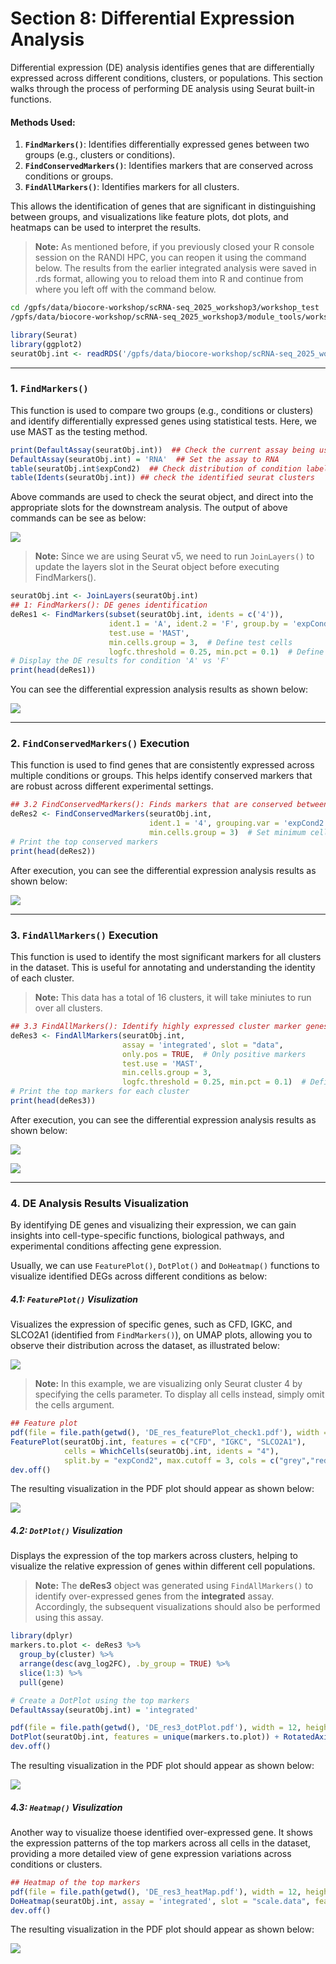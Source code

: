# Section 8: Differential Expression Analysis

Differential expression (DE) analysis identifies genes that are differentially expressed across different conditions, 
clusters, or populations. This section walks through the process of performing DE analysis using Seurat built-in functions.

#### Methods Used:
1. **`FindMarkers()`**: Identifies differentially expressed genes between two groups (e.g., clusters or conditions).
2. **`FindConservedMarkers()`**: Identifies markers that are conserved across conditions or groups.
3. **`FindAllMarkers()`**: Identifies markers for all clusters.

This allows the identification of genes that are significant in distinguishing between groups, 
and visualizations like feature plots, dot plots, and heatmaps can be used to interpret the results.

> **Note:** As mentioned before, if you previously closed your R console session on the RANDI HPC, 
you can reopen it using the command below. 
The results from the earlier integrated analysis were saved in .rds format, allowing you to reload them into R 
and continue from where you left off with the command below.

```bash
cd /gpfs/data/biocore-workshop/scRNA-seq_2025_workshop3/workshop_test
/gpfs/data/biocore-workshop/scRNA-seq_2025_workshop3/module_tools/workshop3_env/bin/R
```

```r
library(Seurat)
library(ggplot2)
seuratObj.int <- readRDS('/gpfs/data/biocore-workshop/scRNA-seq_2025_workshop3/testData/data2_seurat/seurat_obj_int_clustering_res.rds')
```

---

### 1. **`FindMarkers()`** 

This function is used to compare two groups (e.g., conditions or clusters) and 
identify differentially expressed genes using statistical tests. Here, we use MAST as the testing method.

```r
print(DefaultAssay(seuratObj.int))  ## Check the current assay being used
DefaultAssay(seuratObj.int) = 'RNA'  ## Set the assay to RNA
table(seuratObj.int$expCond2)  ## Check distribution of condition labels
table(Idents(seuratObj.int)) ## check the identified seurat clusters
```

Above commands are used to check the seurat object, and direct into the appropriate slots for the downstream analysis. 
The output of above commands can be see as below:

![](./images/de_check1.png)

> **Note:** Since we are using Seurat v5, we need to run `JoinLayers()` to update the layers slot in the Seurat object 
before executing FindMarkers().

```r
seuratObj.int <- JoinLayers(seuratObj.int)
## 1: FindMarkers(): DE genes identification
deRes1 <- FindMarkers(subset(seuratObj.int, idents = c('4')), 
                      ident.1 = 'A', ident.2 = 'F', group.by = 'expCond2', 
                      test.use = 'MAST', 
                      min.cells.group = 3,  # Define test cells
                      logfc.threshold = 0.25, min.pct = 0.1)  # Define test genes
# Display the DE results for condition 'A' vs 'F'
print(head(deRes1))
```

You can see the differential expression analysis results as shown below:

![](./images/de_res_header.png)

---

### 2. **`FindConservedMarkers()`** Execution

This function is used to find genes that are consistently expressed across multiple conditions or groups. 
This helps identify conserved markers that are robust across different experimental settings.

```r
## 3.2 FindConservedMarkers(): Finds markers that are conserved between the groups
deRes2 <- FindConservedMarkers(seuratObj.int, 
                               ident.1 = '4', grouping.var = 'expCond2', 
                               min.cells.group = 3)  # Set minimum cells per group
# Print the top conserved markers
print(head(deRes2))
```

After execution, you can see the differential expression analysis results as shown below:

![](./images/de_res2_header.png)

---

### 3. **`FindAllMarkers()`** Execution

This function is used to identify the most significant markers for all clusters in the dataset. 
This is useful for annotating and understanding the identity of each cluster.

> **Note:** This data has a total of 16 clusters, it will take miniutes to run over all clusters.

```r
## 3.3 FindAllMarkers(): Identify highly expressed cluster marker genes
deRes3 <- FindAllMarkers(seuratObj.int, 
                         assay = 'integrated', slot = "data", 
                         only.pos = TRUE,  # Only positive markers
                         test.use = 'MAST', 
                         min.cells.group = 3, 
                         logfc.threshold = 0.25, min.pct = 0.1)  # Define test genes
# Print the top markers for each cluster
print(head(deRes3))
```

After execution, you can see the differential expression analysis results as shown below:

![](./images/de_res3_header.png)

![](./images/de_res3_header2.png)

---

### 4. DE Analysis Results Visualization
 

By identifying DE genes and visualizing their expression, 
we can gain insights into cell-type-specific functions, biological pathways,
and experimental conditions affecting gene expression.

Usually, we can use `FeaturePlot()`, `DotPlot()` and `DoHeatmap()` functions to visualize identified DEGs across different conditions as below:


##### 4.1: `FeaturePlot()` Visulization

Visualizes the expression of specific genes, such as CFD, IGKC, and SLCO2A1 (identified from `FindMarkers()`), on UMAP plots, 
allowing you to observe their distribution across the dataset, as illustrated below:

![](./images/de_res_headerOnly.png)

> **Note:** In this example, we are visualizing only Seurat cluster 4 by specifying the cells parameter. 
To display all cells instead, simply omit the cells argument.

```r
## Feature plot 
pdf(file = file.path(getwd(), 'DE_res_featurePlot_check1.pdf'), width = 6, height = 9)
FeaturePlot(seuratObj.int, features = c("CFD", "IGKC", "SLCO2A1"), 
            cells = WhichCells(seuratObj.int, idents = "4"),
            split.by = "expCond2", max.cutoff = 3, cols = c("grey","red"), reduction = "umap")
dev.off()
```

The resulting visualization in the PDF plot should appear as shown below:

![](./images/DE_res_featurePlot_check1.png)


##### 4.2: `DotPlot()` Visulization

Displays the expression of the top markers across clusters, 
helping to visualize the relative expression of genes within different cell populations.

> **Note:** The **deRes3** object was generated using `FindAllMarkers()` to identify over-expressed genes from the **integrated** assay. 
Accordingly, the subsequent visualizations should also be performed using this assay.

```r
library(dplyr)
markers.to.plot <- deRes3 %>% 
  group_by(cluster) %>% 
  arrange(desc(avg_log2FC), .by_group = TRUE) %>% 
  slice(1:3) %>% 
  pull(gene)

# Create a DotPlot using the top markers
DefaultAssay(seuratObj.int) = 'integrated'

pdf(file = file.path(getwd(), 'DE_res3_dotPlot.pdf'), width = 12, height = 6)
DotPlot(seuratObj.int, features = unique(markers.to.plot)) + RotatedAxis()
dev.off()
```

The resulting visualization in the PDF plot should appear as shown below:

![](./images/DE_res3_dotPlot.png)

##### 4.3: `Heatmap()` Visulization

Another way to visualize thoese identified over-expressed gene. It shows the expression patterns of the top markers across all cells in the dataset, 
providing a more detailed view of gene expression variations across conditions or clusters.


```r
## Heatmap of the top markers
pdf(file = file.path(getwd(), 'DE_res3_heatMap.pdf'), width = 12, height = 6)
DoHeatmap(seuratObj.int, assay = 'integrated', slot = "scale.data", features = markers.to.plot)
dev.off()
```

The resulting visualization in the PDF plot should appear as shown below:

![](./images/DE_res3_heatMap.png)



